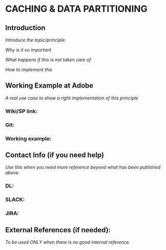 # CACHING & DATA PARTITIONING



## Introduction

*Introduce the topic/principle.*

*Why is it so important*

*What happens if this is not taken care of*

*How to implement this*



## Working Example at Adobe

*A real use case to show a right implementation of this principle*

### Wiki/SP link:

### Git:

### Working example:



## Contact Info (if you need help)

*Use this when you need more reference beyond what has been published above.*

### DL:

### SLACK:

### JIRA:



## External References (if needed):

*To be used ONLY when there is no good internal reference.*

